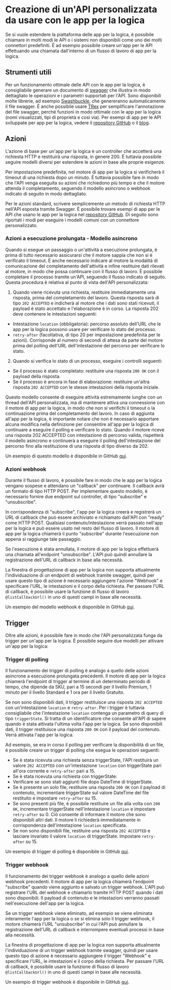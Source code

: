 <properties 
	pageTitle="Creare un'API per app per la logica" 
	description="Creazione di un'API personalizzata da usare con le app per la logica" 
	authors="jeffhollan" 
	manager="dwrede" 
	editor="" 
	services="logic-apps" 
	documentationCenter=""/>

<tags
	ms.service="logic-apps"
	ms.workload="integration"
	ms.tgt_pltfrm="na"
	ms.devlang="na"	
	ms.topic="article"
	ms.date="07/25/2016"
	ms.author="jehollan"/>
    
# Creazione di un'API personalizzata da usare con le app per la logica

Se si vuole estendere la piattaforma delle app per la logica, è possibile chiamare in molti modi le API o i sistemi non disponibili come uno dei molti connettori predefiniti. È ad esempio possibile creare un'app per le API effettuando una chiamata dall'interno di un flusso di lavoro di app per la logica.

## Strumenti utili

Per un funzionamento ottimale delle API con le app per la logica, è consigliabile generare un documento di [swagger](http://swagger.io) che illustra in modo dettagliato le operazioni e i parametri supportati per l'API. Sono disponibili molte librerie, ad esempio [Swashbuckle](https://github.com/domaindrivendev/Swashbuckle), che genereranno automaticamente il file swagger. È anche possibile usare [TRex](https://github.com/nihaue/TRex) per semplificare l'annotazione del file swagger, perché funzioni in modo ottimale con le app per la logica (nomi visualizzati, tipi di proprietà e così via). Per esempi di app per le API sviluppate per app per la logica, vedere il [repository GitHub](http://github.com/logicappsio) o il [blog](http://aka.ms/logicappsblog).

## Azioni

L'azione di base per un'app per la logica è un controller che accetterà una richiesta HTTP e restituirà una risposta, in genere 200. È tuttavia possibile seguire modelli diversi per estendere le azioni in base alle proprie esigenze.

Per impostazione predefinita, nel motore di app per la logica si verificherà il timeout di una richiesta dopo un minuto. È tuttavia possibile fare in modo che l'API venga eseguita su azioni che richiedono più tempo e che il motore attenda il completamento, seguendo il modello asincrono o webhook indicato di seguito in modo dettagliato.

Per le azioni standard, scrivere semplicemente un metodo di richiesta HTTP nell'API esposta tramite Swagger. È possibile trovare esempi di app per le API che usano le app per la logica nel [repository GitHub](https://github.com/logicappsio). Di seguito sono riportati i modi per eseguire i modelli comuni con un connettore personalizzato.

### Azioni a esecuzione prolungata - Modello asincrono

Quando si esegue un passaggio o un'attività a esecuzione prolungata, è prima di tutto necessario assicurarsi che il motore sappia che non si è verificato il timeout. È anche necessario indicare al motore la modalità di comunicazione del completamento dell'attività e infine restituire dati rilevati al motore, in modo che possa continuare con il flusso di lavoro. È possibile completare il processo tramite un'API, seguendo il flusso indicato di seguito. Questa procedura è relativa al punto di vista dell'API personalizzata:

1. Quando viene ricevuta una richiesta, restituire immediatamente una risposta, prima del completamento del lavoro. Questa risposta sarà di tipo `202 ACCEPTED` e indicherà al motore che i dati sono stati ricevuti, il payload è stato accettato e l'elaborazione è in corso. La risposta 202 deve contenere le intestazioni seguenti:
 * Intestazione `location` (obbligatoria): percorso assoluto dell'URL che le app per la logica possono usare per verificare lo stato del processo.
 * `retry-after` (facoltativa, di tipo 20 per impostazione predefinita per le azioni). Corrisponde al numero di secondi di attesa da parte del motore prima del polling dell'URL dell'intestazione del percorso per verificare lo stato.

2. Quando si verifica lo stato di un processo, eseguire i controlli seguenti:
 * Se il processo è stato completato: restituire una risposta `200 OK` con il payload della risposta.
 * Se il processo è ancora in fase di elaborazione: restituire un'altra risposta `202 ACCEPTED` con le stesse intestazioni della risposta iniziale.

Questo modello consente di eseguire attività estremamente lunghe con un thread dell'API personalizzata, ma di mantenere attiva una connessione con il motore di app per la logica, in modo che non si verifichi il timeout o la continuazione prima del completamento del lavoro. In caso di aggiunta all'app per la logica, è importante notare che non è necessario apportare alcuna modifica nella definizione per consentire all'app per la logica di continuare a eseguire il polling e verificare lo stato. Quando il motore riceve una risposta 202 ACCEPTED con intestazione di percorso valida, rispetterà il modello asincrono e continuerà a eseguire il polling dell'intestazione del percorso fino alla restituzione di una risposta di tipo diverso da 202.

Un esempio di questo modello è disponibile in GitHub [qui](https://github.com/jeffhollan/LogicAppsAsyncResponseSample).

### Azioni webhook

Durante il flusso di lavoro, è possibile fare in modo che le app per la logica vengano sospese e attendano un "callback" per continuare. Il callback avrà un formato di tipo HTTP POST. Per implementare questo modello, è necessario fornire due endpoint sul controller, di tipo "subscribe" e "unsubscribe".

In corrispondenza di "subscribe", l'app per la logica creerà e registrerà un URL di callback che può essere archiviato e richiamato dall'API con "ready" come HTTP POST. Qualsiasi contenuto/intestazione verrà passato nell'app per la logica e può essere usato nel resto del flusso di lavoro. Il motore di app per la logica chiamerà il punto "subscribe" durante l'esecuzione non appena si raggiunge tale passaggio.

Se l'esecuzione è stata annullata, il motore di app per la logica effettuerà una chiamata all'endpoint "unsubscribe". L'API può quindi annullare la registrazione dell'URL di callback in base alla necessità.

La finestra di progettazione di app per la logica non supporta attualmente l'individuazione di un endpoint di webhook tramite swagger, quindi per usare questo tipo di azione è necessario aggiungere l'azione "Webhook" e specificare l'URL, le intestazioni e il corpo della richiesta. Per passare l'URL di callback, è possibile usare la funzione di flusso di lavoro `@listCallbackUrl()` in uno di questi campi in base alle necessità.

Un esempio del modello webhook è disponibile in GitHub [qui](https://github.com/jeffhollan/LogicAppTriggersExample/blob/master/LogicAppTriggers/Controllers/WebhookTriggerController.cs).

## Trigger

Oltre alle azioni, è possibile fare in modo che l'API personalizzata funga da trigger per un'app per la logica. È possibile seguire due modelli per attivare un'app per la logica:

### Trigger di polling

Il funzionamento dei trigger di polling è analogo a quello delle azioni asincrone a esecuzione prolungata precedenti. Il motore di app per la logica chiamerà l'endpoint di trigger al termine di un determinato periodo di tempo, che dipende da SKU, pari a 15 secondi per il livello Premium, 1 minuto per il livello Standard e 1 ora per il livello Gratuito.

Se non sono disponibili dati, il trigger restituisce una risposta `202 ACCEPTED` con un'intestazione `location` e `retry-after`. Per i trigger è tuttavia consigliabile che l'intestazione `location` contenga un parametro di query di tipo `triggerState`. Si tratta di un identificatore che consente all'API di sapere quando è stata attivata l'ultima volta l'app per la logica. Se sono disponibili dati, il trigger restituisce una risposta `200 OK` con il payload del contenuto. Verrà attivata l'app per la logica.

Ad esempio, se era in corso il polling per verificare la disponibilità di un file, è possibile creare un trigger di polling che esegua le operazioni seguenti:

* Se è stata ricevuta una richiesta senza triggerState, l'API restituirà un valore `202 ACCEPTED` con un'intestazione `location` con triggerState pari all'ora corrente e `retry-after` pari a 15.
* Se è stata ricevuta una richiesta con triggerState:
 * Verificare se sono stati aggiunti file dopo DateTime di triggerState.
  * Se è presente un solo file, restituire una risposta `200 OK` con il payload di contenuto, incrementare triggerState sul valore DateTime del file restituito e impostare `retry-after` su 15.
  * Se sono presenti più file, è possibile restituire un file alla volta con `200 OK`, incrementare triggerState nell'intestazione `location` e impostare `retry-after` su 0. Ciò consente di informare il motore che sono disponibili altri dati. Il motore li richiederà immediatamente in corrispondenza dell'intestazione `location` specificata.
  * Se non sono disponibili file, restituire una risposta `202 ACCEPTED` e lasciare invariato il valore `location` di triggerState. Impostare `retry-after` su 15.

Un esempio di trigger di polling è disponibile in GitHub [qui](https://github.com/jeffhollan/LogicAppTriggersExample/tree/master/LogicAppTriggers).

### Trigger webhook

Il funzionamento dei trigger webhook è analogo a quello delle azioni webhook precedenti. Il motore di app per la logica chiamerà l'endpoint "subscribe" quando viene aggiunto e salvato un trigger webhook. L'API può registrare l'URL del webhook e chiamarlo tramite HTTP POST quando i dati sono disponibili. Il payload di contenuto e le intestazioni verranno passati nell'esecuzione dell'app per la logica.

Se un trigger webhook viene eliminato, ad esempio se viene eliminata interamente l'app per la logica o se si elimina solo il trigger webhook, il motore chiamerà l'URL "unsubscribe" in cui l'API può annullare la registrazione dell'URL di callback e interrompere eventuali processi in base alla necessità.

La finestra di progettazione di app per la logica non supporta attualmente l'individuazione di un trigger webhook tramite swagger, quindi per usare questo tipo di azione è necessario aggiungere il trigger "Webhook" e specificare l'URL, le intestazioni e il corpo della richiesta. Per passare l'URL di callback, è possibile usare la funzione di flusso di lavoro `@listCallbackUrl()` in uno di questi campi in base alle necessità.

Un esempio di trigger webhook è disponibile in GitHub [qui](https://github.com/jeffhollan/LogicAppTriggersExample/tree/master/LogicAppTriggers).

<!---HONumber=AcomDC_0803_2016-->